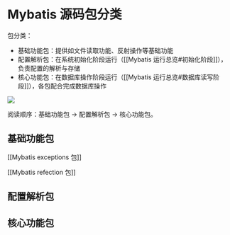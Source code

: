 # Mybatis 源码包分类

包分类：

- 基础功能包：提供如文件读取功能、反射操作等基础功能
- 配置解析包：在系统初始化阶段运行（[[Mybatis 运行总览#初始化阶段]]），负责配置的解析与存储
- 核心功能包：在数据库操作阶段运行（[[Mybatis 运行总览#数据库读写阶段]]），各包配合完成数据库操作

![](https://pic-bed-615.oss-cn-beijing.aliyuncs.com/ZdVZjR.png)

阅读顺序：基础功能包 -> 配置解析包 -> 核心功能包。

## 基础功能包

[[Mybatis exceptions 包]]

[[Mybatis refection 包]]

## 配置解析包

## 核心功能包